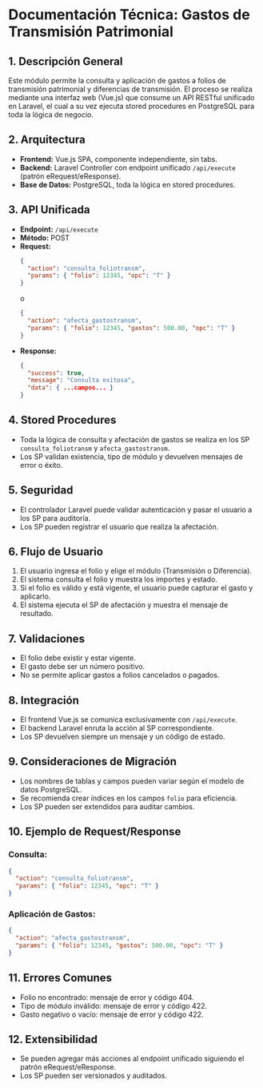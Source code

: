 # Documentación Técnica: Gastos de Transmisión Patrimonial

## 1. Descripción General
Este módulo permite la consulta y aplicación de gastos a folios de transmisión patrimonial y diferencias de transmisión. El proceso se realiza mediante una interfaz web (Vue.js) que consume un API RESTful unificado en Laravel, el cual a su vez ejecuta stored procedures en PostgreSQL para toda la lógica de negocio.

## 2. Arquitectura
- **Frontend:** Vue.js SPA, componente independiente, sin tabs.
- **Backend:** Laravel Controller con endpoint unificado `/api/execute` (patrón eRequest/eResponse).
- **Base de Datos:** PostgreSQL, toda la lógica en stored procedures.

## 3. API Unificada
- **Endpoint:** `/api/execute`
- **Método:** POST
- **Request:**
  ```json
  {
    "action": "consulta_foliotransm",
    "params": { "folio": 12345, "opc": "T" }
  }
  ```
  o
  ```json
  {
    "action": "afecta_gastostransm",
    "params": { "folio": 12345, "gastos": 500.00, "opc": "T" }
  }
  ```
- **Response:**
  ```json
  {
    "success": true,
    "message": "Consulta exitosa",
    "data": { ...campos... }
  }
  ```

## 4. Stored Procedures
- Toda la lógica de consulta y afectación de gastos se realiza en los SP `consulta_foliotransm` y `afecta_gastostransm`.
- Los SP validan existencia, tipo de módulo y devuelven mensajes de error o éxito.

## 5. Seguridad
- El controlador Laravel puede validar autenticación y pasar el usuario a los SP para auditoría.
- Los SP pueden registrar el usuario que realiza la afectación.

## 6. Flujo de Usuario
1. El usuario ingresa el folio y elige el módulo (Transmisión o Diferencia).
2. El sistema consulta el folio y muestra los importes y estado.
3. Si el folio es válido y está vigente, el usuario puede capturar el gasto y aplicarlo.
4. El sistema ejecuta el SP de afectación y muestra el mensaje de resultado.

## 7. Validaciones
- El folio debe existir y estar vigente.
- El gasto debe ser un número positivo.
- No se permite aplicar gastos a folios cancelados o pagados.

## 8. Integración
- El frontend Vue.js se comunica exclusivamente con `/api/execute`.
- El backend Laravel enruta la acción al SP correspondiente.
- Los SP devuelven siempre un mensaje y un código de estado.

## 9. Consideraciones de Migración
- Los nombres de tablas y campos pueden variar según el modelo de datos PostgreSQL.
- Se recomienda crear índices en los campos `folio` para eficiencia.
- Los SP pueden ser extendidos para auditar cambios.

## 10. Ejemplo de Request/Response
### Consulta:
```json
{
  "action": "consulta_foliotransm",
  "params": { "folio": 12345, "opc": "T" }
}
```
### Aplicación de Gastos:
```json
{
  "action": "afecta_gastostransm",
  "params": { "folio": 12345, "gastos": 500.00, "opc": "T" }
}
```

## 11. Errores Comunes
- Folio no encontrado: mensaje de error y código 404.
- Tipo de módulo inválido: mensaje de error y código 422.
- Gasto negativo o vacío: mensaje de error y código 422.

## 12. Extensibilidad
- Se pueden agregar más acciones al endpoint unificado siguiendo el patrón eRequest/eResponse.
- Los SP pueden ser versionados y auditados.
